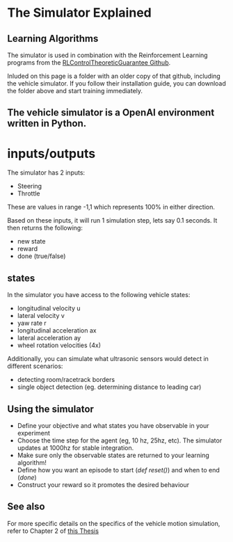 # The Simulator Explained

## Learning Algorithms
The simulator is used in combination with the Reinforcement Learning programs from the [RLControlTheoreticGuarantee Github](https://github.com/RLControlTheoreticGuarantee/Guarantee_Learning_Control). 

Inluded on this page is a folder with an older copy of that github, including the vehicle simulator. 
If you follow their installation guide, you can download the folder above and start training immediately.


## The vehicle simulator is a OpenAI environment written in Python. 

# inputs/outputs
The simulator has 2 inputs:
- Steering
- Throttle

These are values in range -1,1 which represents 100% in either direction. 

Based on these inputs, it will run 1 simulation step, lets say 0.1 seconds. It then returns the following:
- new state
- reward
- done (true/false)

## states
In the simulator you have access to the following vehicle states:

- longitudinal velocity u
- lateral velocity v
- yaw rate r
- longitudinal acceleration ax
- lateral acceleration ay
- wheel rotation velocities (4x)

Additionally, you can simulate what ultrasonic sensors would detect in different scenarios:
- detecting room/racetrack borders
- single object detection (eg. determining distance to leading car)

## Using the simulator
- Define your objective and what states you have observable in your experiment
- Choose the time step for the agent (eg, 10 hz, 25hz, etc). The simulator updates at 1000hz for stable integration. 
- Make sure only the observable states are returned to your learning algorithm!
- Define how you want an episode to start (*def reset()*) and when to end (*done*)
- Construct your reward so it promotes the desired behaviour


## See also
For more specific details on the specifics of the vehicle motion simulation, refer to Chapter 2 of [this Thesis](https://repository.tudelft.nl/islandora/object/uuid%3A7bedb60a-ced8-4fcf-97ca-80208861a413)
